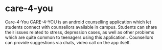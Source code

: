 # care-4-you
Care-4-You 
CARE-4-YOU is an android counselling application which let students connect with counsellors available in campus. Students
can share their issues related to stress, depression cases, as well as other problems which are quite
common to teenagers using this application.. Counsellors can provide suggestions via chats, video call on the app itself. 
